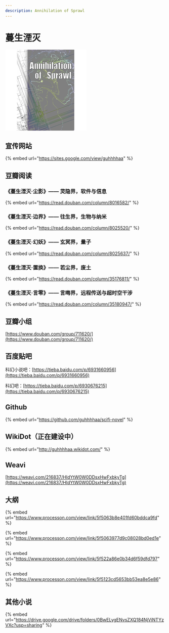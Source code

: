 ```yaml
---
description: Annihilation of Sprawl
---
```


# 蔓生湮灭

![Annihilation of Sprawl](.gitbook/assets/spaces_-m35v6svll3z-ggonuma_avatar-1585389178125.png)

## 宣传网站

{% embed url="https://sites.google.com/view/guhhhhaa" %}

## 豆瓣阅读

### 《蔓生湮灭·尘影》—— 灵隐界，软件与信息

{% embed url="https://read.douban.com/column/8016582/" %}

### 《蔓生湮灭·边界》—— 往生界，生物与纳米

{% embed url="https://read.douban.com/column/8025520/" %}

### 《蔓生湮灭·幻妖》—— 玄冥界，量子

{% embed url="https://read.douban.com/column/8025637/" %}

### 《蔓生湮灭·置换》—— 若尘界，废土

{% embed url="https://read.douban.com/column/35176811/" %}

### 《蔓生湮灭·言零》—— 言晦界，远程传送与超时空干涉

{% embed url="https://read.douban.com/column/35180947/" %}

## 豆瓣小组

[https://www.douban.com/group/711620/](https://www.douban.com/group/711620/)

## 百度贴吧

科幻小说吧：[https://tieba.baidu.com/p/6931660956](https://tieba.baidu.com/p/6931660956)

科幻吧：[https://tieba.baidu.com/p/6930676215](https://tieba.baidu.com/p/6930676215)

## Github

{% embed url="https://github.com/guhhhhaa/scifi-novel" %}

## WikiDot（正在建设中）

{% embed url="http://guhhhhaa.wikidot.com/" %}

## Weavi

[https://weavi.com/216837/HIdYtW0W0DDsxHwFxbkyTg](https://weavi.com/216837/HIdYtW0W0DDsxHwFxbkyTg)

## 大纲

{% embed url="https://www.processon.com/view/link/5f5063b8e401fd60bddca9fd" %}

{% embed url="https://www.processon.com/view/link/5f5063977d9c08028bd0ed1e" %}

{% embed url="https://www.processon.com/view/link/5f522a86e0b34d6f59dfd797" %}

{% embed url="https://www.processon.com/view/link/5f5123cd5653bb53ea8e5e86" %}

## 其他小说

{% embed url="https://drive.google.com/drive/folders/0BwELygENvsZXQ184NjViNTYzVXc?usp=sharing" %}

